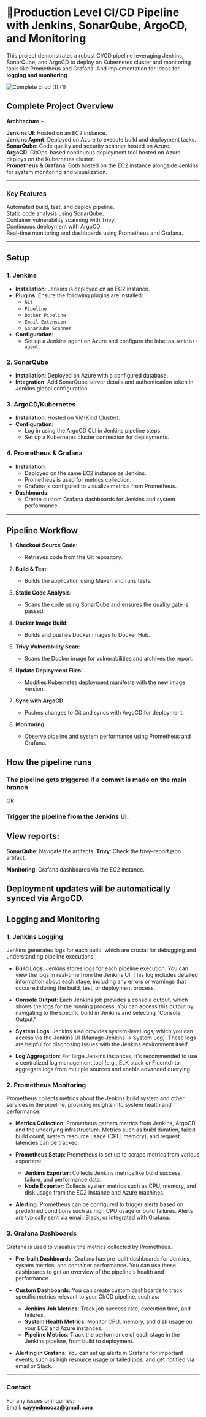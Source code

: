 # **🚀Production Level CI/CD Pipeline with Jenkins, SonarQube, ArgoCD, and Monitoring**<br>
This project demonstrates a robust CI/CD pipeline leveraging Jenkins, SonarQube, and ArgoCD to deploy on Kubernetes cluster and monitoring tools like Prometheus and Grafana. And implementation for Ideas for **logging and monitoring**.

![Complete ci cd (1) (1)](https://github.com/user-attachments/assets/faadab4b-4a55-4442-b525-36986a9ec49e)

## Complete Project Overview

**Architecture:-**

**Jenkins UI**: Hosted on an EC2 instance.<br>
****Jenkins** Agent**: Deployed on Azure to execute build and deployment tasks.<br>
**SonarQube**: Code quality and security scanner hosted on Azure.<br>
**ArgoCD**: GitOps-based continuous deployment tool hosted on Azure deploys on the Kubernetes cluster.<br>
**Prometheus & Grafana**: Both hosted on the EC2 instance alongside Jenkins for system monitoring and visualization.<br>

---

### **Key Features**
Automated build, test, and deploy pipeline.<br>
Static code analysis using SonarQube.<br>
Container vulnerability scanning with Trivy.<br>
Continuous deployment with ArgoCD.<br>
Real-time monitoring and dashboards using Prometheus and Grafana.<br>

---

## Setup 

### 1. **Jenkins**
- **Installation**: Jenkins is deployed on an EC2 instance.
- **Plugins**: Ensure the following plugins are installed:
  - `Git`
  - `Pipeline`
  - `Docker Pipeline`
  - `Email Extension`
  - `SonarQube Scanner`
- **Configuration**:
  - Set up a Jenkins agent on Azure and configure the label as `Jenkins-agent.`

### 2. **SonarQube**
- **Installation**: Deployed on Azure with a configured database.
- **Integration**: Add SonarQube server details and authentication token in Jenkins global configuration.

### 3. **ArgoCD/Kubernetes**
- **Installation**: Hosted on VM(Kind Cluster).
- **Configuration**:
  - Log in using the ArgoCD CLI in Jenkins pipeline steps.
  - Set up a Kubernetes cluster connection for deployments.

### 4. **Prometheus & Grafana**
- **Installation**:
  - Deployed on the same EC2 instance as Jenkins.
  - Prometheus is used for metrics collection.
  - Grafana is configured to visualize metrics from Prometheus.
- **Dashboards**:
  - Create custom Grafana dashboards for Jenkins and system performance.

---
## Pipeline Workflow

1. **Checkout Source Code**:
   - Retrieves code from the Git repository.

2. **Build & Test**:
   - Builds the application using Maven and runs tests.

3. **Static Code Analysis**:
   - Scans the code using SonarQube and ensures the quality gate is passed.

4. **Docker Image Build**:
   - Builds and pushes Docker images to Docker Hub.

5. **Trivy Vulnerability Scan**:
   - Scans the Docker image for vulnerabilities and archives the report.

6. **Update Deployment Files**:
   - Modifies Kubernetes deployment manifests with the new image version.

7. **Sync with ArgoCD**:
   - Pushes changes to Git and syncs with ArgoCD for deployment.

8. **Monitoring**:
   - Observe pipeline and system performance using Prometheus and Grafana.


## How the pipeline runs
### The pipeline gets triggered if a commit is made on the main branch
OR
### Trigger the pipeline from the Jenkins UI.

## **View reports:**

**SonarQube**: Navigate the artifacts.
**Trivy**: Check the trivy-report.json artifact.

**Monitoring**:  Grafana dashboards via the EC2 instance.


## **Deployment updates will be automatically synced via ArgoCD.**

## Logging and Monitoring

### 1. **Jenkins Logging**

Jenkins generates logs for each build, which are crucial for debugging and understanding pipeline executions.

- **Build Logs**: Jenkins stores logs for each pipeline execution. You can view the logs in real-time from the Jenkins UI. This log includes detailed information about each stage, including any errors or warnings that occurred during the build, test, or deployment process.
  
- **Console Output**: Each Jenkins job provides a console output, which shows the logs for the running process. You can access this output by navigating to the specific build in Jenkins and selecting "Console Output."

- **System Logs**: Jenkins also provides system-level logs, which you can access via the Jenkins UI (Manage Jenkins → System Log). These logs are helpful for diagnosing issues with the Jenkins environment itself.

- **Log Aggregation**: For large Jenkins instances, it's recommended to use a centralized log management tool (e.g., ELK stack or Fluentd) to aggregate logs from multiple sources and enable advanced querying.

### 2. **Prometheus Monitoring**

Prometheus collects metrics about the Jenkins build system and other services in the pipeline, providing insights into system health and performance.

- **Metrics Collection**: Prometheus gathers metrics from Jenkins, ArgoCD, and the underlying infrastructure. Metrics such as build duration, failed build count, system resource usage (CPU, memory), and request latencies can be tracked.
  
- **Prometheus Setup**: Prometheus is set up to scrape metrics from various exporters:
  - **Jenkins Exporter**: Collects Jenkins metrics like build success, failure, and performance data.
  - **Node Exporter**: Collects system metrics such as CPU, memory, and disk usage from the EC2 instance and Azure machines.

- **Alerting**: Prometheus can be configured to trigger alerts based on predefined conditions such as high CPU usage or build failures. Alerts are typically sent via email, Slack, or integrated with Grafana.

### 3. **Grafana Dashboards**

Grafana is used to visualize the metrics collected by Prometheus.

- **Pre-built Dashboards**: Grafana has pre-built dashboards for Jenkins, system metrics, and container performance. You can use these dashboards to get an overview of the pipeline's health and performance.
  
- **Custom Dashboards**: You can create custom dashboards to track specific metrics relevant to your CI/CD pipeline, such as:
  - **Jenkins Job Metrics**: Track job success rate, execution time, and failures.
  - **System Health Metrics**: Monitor CPU, memory, and disk usage on your EC2 and Azure instances.
  - **Pipeline Metrics**: Track the performance of each stage in the Jenkins pipeline, from build to deployment.

- **Alerting in Grafana**: You can set up alerts in Grafana for important events, such as high resource usage or failed jobs, and get notified via email or Slack.

---

### **Contact**
For any issues or inquiries: <br>
Email: **sayyedmooaz@gmail.com**
